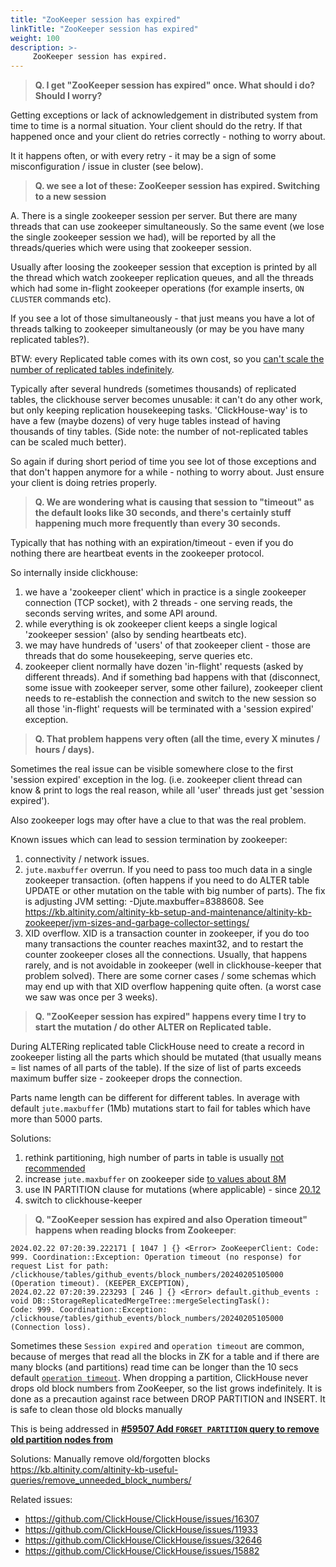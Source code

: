 ```yaml
---
title: "ZooKeeper session has expired"
linkTitle: "ZooKeeper session has expired"
weight: 100
description: >-
     ZooKeeper session has expired.
---
```


> **Q. I get "ZooKeeper session has expired" once. What should i do? Should I worry?**

Getting exceptions or lack of acknowledgement in distributed system from time to time is a normal situation. 
Your client should do the retry. If that happened once and your client do retries correctly - nothing to worry about.

It it happens often, or with every retry - it may be a sign of some misconfiguration / issue in cluster (see below).


> **Q. we see a lot of these: ZooKeeper session has expired. Switching to a new session**

A. There is a single zookeeper session per server. But there are many threads that can use zookeeper simultaneously.
So the same event (we lose the single zookeeper session we had), will be reported by all the threads/queries which were using that zookeeper session.

Usually after loosing the zookeeper session that exception is printed by all the thread which watch zookeeper replication queues, and all the threads which had some in-flight zookeeper operations (for example inserts, `ON CLUSTER` commands etc).

If you see a lot of those simultaneously - that just means you have a lot of threads talking to zookeeper simultaneously (or may be you have many replicated tables?).

BTW: every Replicated table comes with its own cost, so you [can't scale the number of replicated tables indefinitely](/altinity-kb-schema-design/how-much-is-too-much/#number-of-tables-system-wide-across-all-databases).

Typically after several hundreds (sometimes thousands) of replicated tables, the clickhouse server becomes unusable: it can't do any other work, but only keeping replication housekeeping tasks. 'ClickHouse-way' is to have a few (maybe dozens) of very huge tables instead of having thousands of tiny tables. (Side note: the number of not-replicated tables can be scaled much better).

So again if during short period of time you see lot of those exceptions and that don't happen anymore for a while - nothing to worry about. Just ensure your client is doing retries properly.

> **Q. We are wondering what is causing that session to "timeout" as the default looks like 30 seconds, and there's certainly stuff happening much more frequently than every 30 seconds.** 

Typically that has nothing with an expiration/timeout - even if you do nothing there are heartbeat events in the zookeeper protocol.

So internally inside clickhouse:
1) we have a 'zookeeper client' which in practice is a single zookeeper connection (TCP socket), with 2 threads - one serving reads, the seconds serving writes, and some API around.
2) while everything is ok zookeeper client keeps a single logical 'zookeeper session' (also by sending heartbeats etc).  
3) we may have hundreds of 'users' of that zookeeper client - those are threads that do some housekeeping, serve queries etc.
4) zookeeper client normally have dozen 'in-flight' requests (asked by different threads). And if something bad happens with that
(disconnect, some issue with zookeeper server, some other failure), zookeeper client needs to re-establish the connection and switch to the new session
so all those 'in-flight' requests will be terminated with a 'session expired' exception.

> **Q. That problem happens very often (all the time, every X minutes / hours / days).** 

Sometimes the real issue can be visible somewhere close to the first 'session expired' exception in the log. (i.e. zookeeper client thread can
know & print to logs the real reason, while all 'user' threads just get 'session expired').

Also zookeeper logs may ofter have a clue to that was the real problem.

Known issues which can lead to session termination by zookeeper:
1) connectivity / network issues.
2) `jute.maxbuffer` overrun. If you need to pass too much data in a single zookeeper transaction. (often happens if you need to do ALTER table UPDATE or other mutation on the table with big number of parts). The fix is adjusting JVM setting: -Djute.maxbuffer=8388608. See https://kb.altinity.com/altinity-kb-setup-and-maintenance/altinity-kb-zookeeper/jvm-sizes-and-garbage-collector-settings/
3) XID overflow. XID is a transaction counter in zookeeper, if you do too many transactions the counter reaches maxint32, and to restart the counter zookeeper closes all the connections. Usually, that happens rarely, and is not avoidable in zookeeper (well in clickhouse-keeper that problem solved). There are some corner cases / some schemas which may end up with that XID overflow happening quite often. (a worst case we saw was once per 3 weeks).

> **Q. "ZooKeeper session has expired" happens every time I try to start the mutation / do other ALTER on Replicated table.** 

During ALTERing replicated table ClickHouse need to create a record in zookeeper listing all the parts which should be mutated (that usually means = list names of all parts of the table). If the size of list of parts exceeds maximum buffer size - zookeeper drops the connection. 

Parts name length can be different for different tables. In average with default `jute.maxbuffer` (1Mb) mutations start to fail for tables which have more than 5000 parts.

Solutions:
1) rethink partitioning, high number of parts in table is usually [not recommended](https://kb.altinity.com/altinity-kb-schema-design/how-much-is-too-much/#number-of-parts--partitions-system-wide-across-all-databases)
2) increase `jute.maxbuffer` on zookeeper side [to values about 8M](https://kb.altinity.com/altinity-kb-setup-and-maintenance/altinity-kb-zookeeper/jvm-sizes-and-garbage-collector-settings/)
3) use IN PARTITION clause for mutations (where applicable) - since [20.12](https://github.com/ClickHouse/ClickHouse/pull/13403)
4) switch to clickhouse-keeper

> **Q. "ZooKeeper session has expired and also Operation timeout" happens when reading blocks from Zookeeper**:

```
2024.02.22 07:20:39.222171 [ 1047 ] {} <Error> ZooKeeperClient: Code: 999. Coordination::Exception: Operation timeout (no response) for request List for path: 
/clickhouse/tables/github_events/block_numbers/20240205105000 (Operation timeout). (KEEPER_EXCEPTION), 
2024.02.22 07:20:39.223293 [ 246 ] {} <Error> default.github_events : void DB::StorageReplicatedMergeTree::mergeSelectingTask(): 
Code: 999. Coordination::Exception: /clickhouse/tables/github_events/block_numbers/20240205105000 (Connection loss). 
```

Sometimes these `Session expired` and `operation timeout` are common, because of merges that read all the blocks in ZK for a table and if there are many blocks (and partitions) read time can be longer than the 10 secs default [`operation timeout`](https://clickhouse.com/docs/en/operations/server-configuration-parameters/settings#server-settings_zookeeper). 
When dropping a partition, ClickHouse never drops old block numbers from ZooKeeper, so the list grows indefinitely. It is done as a precaution against race between DROP PARTITION and INSERT. It is safe to clean those old blocks manually

This is being addressed in **[#59507 Add `FORGET PARTITION` query to remove old partition nodes from](https://github.com/ClickHouse/ClickHouse/pull/59507)**

Solutions:
Manually remove old/forgotten blocks https://kb.altinity.com/altinity-kb-useful-queries/remove_unneeded_block_numbers/


Related issues:
- https://github.com/ClickHouse/ClickHouse/issues/16307
- https://github.com/ClickHouse/ClickHouse/issues/11933
- https://github.com/ClickHouse/ClickHouse/issues/32646
- https://github.com/ClickHouse/ClickHouse/issues/15882 
